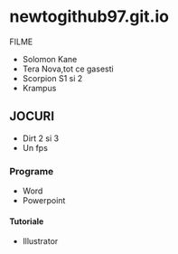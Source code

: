 # newtogithub97.git.io
<html>
   <head>
      <meta chartset="utf-8">
	  <title>My test page</title>
	</head>
	<body>
	<link href="styles/color1" rel="stylesheet" type="text/css"
	<h1>FILME</h1>
	  	  <ul>
	  <li>Solomon Kane</li>
	  <li>Tera Nova,tot ce gasesti</li>
	  <li>Scorpion S1 si 2</li>
	  <li>Krampus</li>
	  </ul>
	  <h2>JOCURI</h2>
	  <ul>
	  <li>Dirt 2 si 3</li>
	  <li>Un fps</li>
	  </ul>
	  <h3>Programe</h3>
	  <ul>
	  <li>Word</li>
	  <li>Powerpoint</li>
	  </ul>
	  <h4>Tutoriale</h4>
	  <ul>
	  <li>Illustrator</li>
	  </ul>
	 	</body>
</html>	
